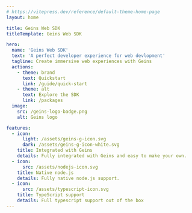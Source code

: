 ```yaml
---
# https://vitepress.dev/reference/default-theme-home-page
layout: home

title: Geins Web SDK
titleTemplate: Geins Web SDK

hero:
  name: 'Geins Web SDK'
  text: 'A perfect developer experience for web devlopment'
  tagline: Create immersive web experiences with Geins
  actions:
    - theme: brand
      text: Quickstart
      link: /guide/quick-start
    - theme: alt
      text: Explore the SDK
      link: /packages
  image:
    src: /geins-logo-badge.png
    alt: Geins logo

features:
  - icon:
      light: /assets/geins-g-icon.svg
      dark: /assets/geins-g-icon-white.svg
    title: Integrated with Geins
    details: Fully integrated with Geins and easy to make your own.
  - icon:
      src: /assets/nodejs-icon.svg
    title: Native node.js
    details: Fully native node.js support.
  - icon:
      src: /assets/typescript-icon.svg
    title: TypeScript support
    details: Full typescript support out of the box
---
```


<style>
</style>
